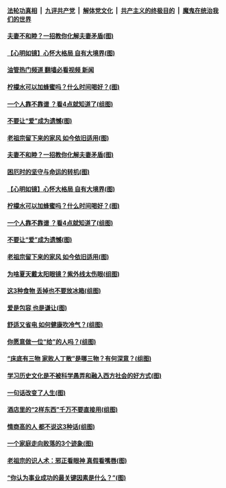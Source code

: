####  [法轮功真相](../../../../basic/blob/master/README.md?t=07271801) &nbsp;|&nbsp; [九评共产党](../../../../9ping.md/blob/master/README.md?t=07271801) &nbsp;|&nbsp; [解体党文化](../../../../jtdwh.md/blob/master/README.md?t=07271801)  &nbsp;|&nbsp; [共产主义的终极目的](../../../../gczydzjmd.md/blob/master/README.md?t=07271801) &nbsp;|&nbsp; [魔鬼在统治我们的世界](../../../../mgztzwmdsj.md/blob/master/README.md?t=07271801) 

#### [夫妻不和睦？一招教你化解夫妻矛盾(图)](../pages/p8/1012606.md?t=07271801) 

#### [【心明如镜】心怀大格局 自有大境界(图)](../pages/p8/1012691.md?t=07271801) 

#### [油管热门频道 翻墙必看视频 新闻](http://45.76.130.85:81/youtube.html?07271801)

#### [柠檬水可以加蜂蜜吗？什么时间喝好？(图)](../pages/p8/1012601.md?t=07271801) 

#### [一个人靠不靠谱 ？看4点就知道了(组图)](../pages/p8/1010518.md?t=07271801) 

#### [不要让“爱”成为遗憾(图)](../pages/p8/1012598.md?t=07271801) 

#### [老祖宗留下来的家风 如今依旧适用(图)](../pages/p8/1012689.md?t=07271801) 

#### [夫妻不和睦？一招教你化解夫妻矛盾(图)](../pages/p8/1012606.md?t=07271801) 

#### [困厄时的坚守与命运的转机(图)](../pages/p8/1012334.md?t=07271801) 

#### [【心明如镜】心怀大格局 自有大境界(图)](../pages/p8/1012691.md?t=07271801) 

#### [柠檬水可以加蜂蜜吗？什么时间喝好？(图)](../pages/p8/1012601.md?t=07271801) 

#### [一个人靠不靠谱 ？看4点就知道了(组图)](../pages/p8/1010518.md?t=07271801) 

#### [不要让“爱”成为遗憾(图)](../pages/p8/1012598.md?t=07271801) 

#### [老祖宗留下来的家风 如今依旧适用(图)](../pages/p8/1012689.md?t=07271801) 

#### [为啥夏天戴太阳眼镜？紫外线太伤眼(组图)](../pages/p8/1012475.md?t=07271801) 

#### [这3种食物 丢掉也不要放冰箱(组图)](../pages/p8/1012477.md?t=07271801) 

#### [爱是包容 也是谦让(图)](../pages/p8/1012332.md?t=07271801) 

#### [舒适又省电 如何健康吹冷气？(组图)](../pages/p8/1012471.md?t=07271801) 

#### [你愿意做一位“给”的人吗？(组图)](../pages/p8/1012376.md?t=07271801) 

#### [“床底有三物 家败人丁散”是哪三物？有何深意？(组图)](../pages/p8/1012397.md?t=07271801) 

#### [学习历史文化是不被科学愚弄和融入西方社会的好方式(图)](../pages/p8/1012458.md?t=07271801) 

#### [一句话改变了人生(图)](../pages/p8/1012531.md?t=07271801) 

#### [酒店里的“2样东西”千万不要直接用(组图)](../pages/p8/1012464.md?t=07271801) 

#### [情商高的人 都不说这3种话(组图)](../pages/p8/1012455.md?t=07271801) 

#### [一个家庭走向败落的3个迹象(图)](../pages/p8/1012193.md?t=07271801) 

#### [老祖宗的识人术：邪正看眼神 真假看嘴唇(图)](../pages/p8/1012262.md?t=07271801) 

#### [“你认为事业成功的最关键因素是什么？”(图)](../pages/p8/1012338.md?t=07271801) 

<img src='http://gfw-breaker.win/goodnews/indexes/p8.md' width='0px' height='0px'/>
